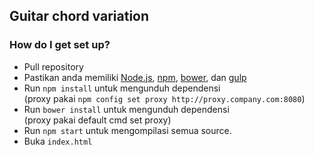 ## Guitar chord variation

### How do I get set up?

- Pull repository
- Pastikan anda memiliki [Node.js](https://nodejs.org/en/), [npm](https://www.npmjs.com/), [bower](https://bower.io/), dan [gulp](http://gulpjs.com/)
- Run `npm install` untuk mengunduh dependensi  
  (proxy pakai `npm config set proxy http://proxy.company.com:8080`)
- Run `bower install` untuk mengunduh dependensi  
  (proxy pakai default cmd set proxy)
- Run `npm start` untuk mengompilasi semua source.
- Buka `index.html`
